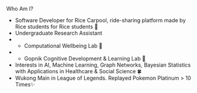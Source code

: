 <!--
**KataTech/KataTech** is a ✨ _special_ ✨ repository because its `README.md` (this file) appears on your GitHub profile.

Here are some ideas to get you started:

- 🔭 I’m currently working on ...
- 🌱 I’m currently learning ...
- 👯 I’m looking to collaborate on ...
- 🤔 I’m looking for help with ...
- 💬 Ask me about ...
- 📫 How to reach me: ...
- 😄 Pronouns: ...
- ⚡ Fun fact: ...
-->

Who Am I?
* Software Developer for Rice Carpool, ride-sharing platform made by Rice students for Rice students 🚙
* Undergraduate Research Assistant 
* * Computational Wellbeing Lab 🔮
* * Gopnik Cognitive Development & Learning Lab 🌹
* Interests in AI, Machine Learning, Graph Networks, Bayesian Statistics with Applications in Healthcare & Social Science 🍀
* Wukong Main in League of Legends. Replayed Pokemon Platinum > 10 Times✨
